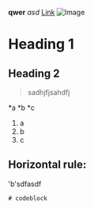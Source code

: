 **qwer** 
*asd*
[Link](https://ziyexiaohei.github.io/cse15l-lab-reports/)
![Image](https://images.unsplash.com/photo-1575936123452-b67c3203c357?ixlib=rb-4.0.3&ixid=M3wxMjA3fDB8MHxwaG90by1wYWdlfHx8fGVufDB8fHx8fA%3D%3D&auto=format&fit=crop&w=2670&q=80)
# Heading 1
## Heading 2
> sadhjfjsahdfj

*a
*b
*c

1. a
2. b
3. c


Horizontal rule:
---

'b'sdfasdf
```
# codeblock
```
